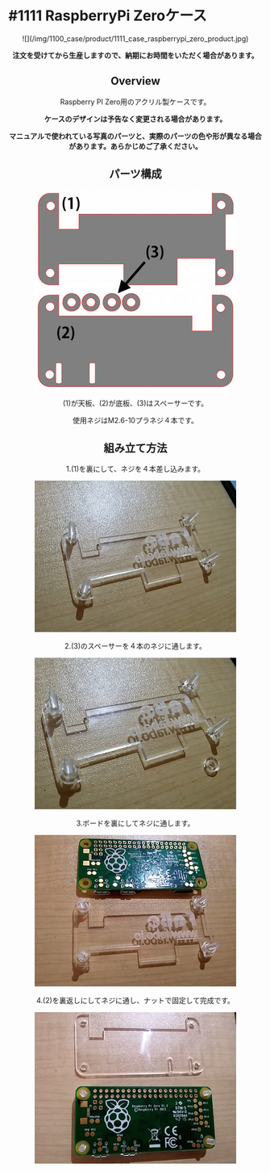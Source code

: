 # #1111 RaspberryPi Zeroケース
<center>
![](/img/1100_case/product/1111_case_raspberrypi_zero_product.jpg)
<!--COLORME-->

**注文を受けてから生産しますので、納期にお時間をいただく場合があります。**

## Overview
Raspberry PI Zero用のアクリル製ケースです。

**ケースのデザインは予告なく変更される場合があります。**

**マニュアルで使われている写真のパーツと、実際のパーツの色や形が異なる場合があります。あらかじめご了承ください。**

## パーツ構成

![](/img/1100_case/manual/raspizero_00.jpg)


(1)が天板、(2)が底板、(3)はスペーサーです。

使用ネジはM2.6-10プラネジ４本です。

## 組み立て方法

1.(1)を裏にして、ネジを４本差し込みます。

![](/img/1100_case/manual/raspizero_01.jpg)

2.(3)のスペーサーを４本のネジに通します。

![](/img/1100_case/manual/raspizero_02.jpg)

3.ボードを裏にしてネジに通します。

![](/img/1100_case/manual/raspizero_03.jpg)

4.(2)を裏返しにしてネジに通し、ナットで固定して完成です。

![](/img/1100_case/manual/raspizero_04.jpg)
